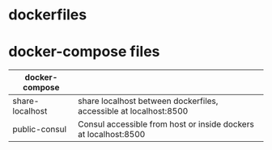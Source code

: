 # dockerfiles


# docker-compose files

| docker-compose        |            |
| ------------- |-------------|
| share-localhost | share localhost between dockerfiles, accessible at localhost:8500 |
| public-consul | Consul accessible from host or inside dockers at localhost:8500 |
